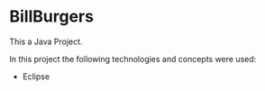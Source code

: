 # BillBurgers

This a Java Project. 

In this project the following technologies and concepts were used:

- Eclipse
